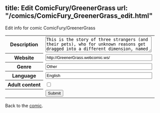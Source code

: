 title: Edit ComicFury/GreenerGrass
url: "/comics/ComicFury_GreenerGrass_edit.html"
---
Edit info for comic ComicFury/GreenerGrass

<form name="comic" action="http://gaepostmail.appspot.com/comic/" method="post">
<table class="comicinfo">
<tr>
<th>Description</th><td><textarea name="description" cols="40" rows="3">This is the story of three strangers (and their pets), who for unknown reasons get dragged into a different dimension, named by them as the Grass-Green-Land. Whatever will await them there? Warning: This comic involves a lot of swearing. Updates whenever I have the time for it.</textarea></td>
</tr>
<tr>
<th>Website</th><td><input type="text" name="url" value="http://GreenerGrass.webcomic.ws/" size="40"/></td>
</tr>
<tr>
<th>Genre</th><td><input type="text" name="genre" value="Other" size="40"/></td>
</tr>
<tr>
<th>Language</th><td><input type="text" name="language" value="English" size="40"/></td>
</tr>
<tr>
<th>Adult content</th><td><input type="checkbox" name="adult" value="adult" /></td>
</tr>
<tr>
<th></th><td>
<input type="hidden" name="comic" value="ComicFury_GreenerGrass" />
<input type="submit" name="submit" value="Submit" />
</td>
</tr>
</table>
</form>

Back to the [comic](ComicFury_GreenerGrass.html).
